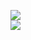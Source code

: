 [![](https://img.shields.io/badge/Made%20With-Github%20Spray-lightgrey.svg?style=for-the-badge&logo=github)](https://github.com/Annihil/github-spray#8973)  
[![](https://i.imgur.com/2DrTn0Z.gif)](https://github.com/Annihil/github-spray)